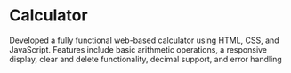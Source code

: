 # Calculator
Developed a fully functional web-based calculator using HTML, CSS, and JavaScript. Features include basic arithmetic operations, a responsive display, clear and delete functionality, decimal support, and error handling
